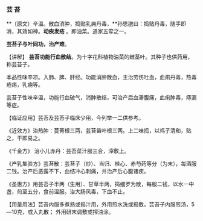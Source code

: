 ### 芸  苔

**〔原文〕辛温。散血消肿，捣贴乳痈丹毒，**孙思邈曰：捣贴丹毒，随手即消，其效如神。**动疾发疮** 。即油菜。道家五荤之一。

**芸苔子与叶同功，治产难**。

【讲解】 **芸苔功能行血散结**。为十字花科植物油菜的嫩茎叶。其种子也供药用，称芸苔子。

本品性味辛凉。入肺、脾、肝经。功能消肿散血，主治劳伤吐血，血痢丹毒，热毒疮疡，乳痈等。

芸苔子性味辛温，功能行血破气，消肿散结，可治产后血滞腹痛，血痢肿毒，痔漏等症。

【临证应用】芸苔及芸苔子临床少用，今列举一二供参考。

《近效方》治热肿：蔓菁根三两，芸苔苗叶根三两。上二味捣，以鸡子清和，贴之，干即易之。	

《千金方》 治小儿赤丹：芸苔菜汁服三合，滓敷上。

 《产乳集验方》芸苔散：芸苔子（炒）、当归、桂心、赤芍药等分（为末），每酒服二钱。治产后恶露不下，血结冲心刺痛，并治产后心腹诸疾。

 《圣惠方》用芸苔子半两（生用）、甘草半两，捣细罗为散，每服二钱，以水一中盏，煎至五分，食前温服。治大肠风毒，下血不止。

【用量用法】芸苔内服多煮熟或捣汁用，外用煎水洗或捣敷。芸苔子内服煎汤，5—10克，或入丸散； 外用研末调敷或搾油涂。
